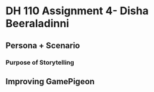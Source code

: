 # DH 110 Assignment 4- Disha Beeraladinni

## Persona + Scenario

### Purpose of Storytelling


## Improving GamePigeon




